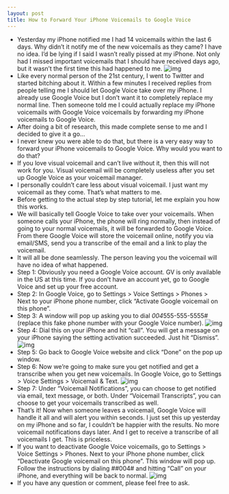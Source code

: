 ```yaml
---
layout: post
title: How to Forward Your iPhone Voicemails to Google Voice
---
```

* Yesterday my iPhone notified me I had 14 voicemails within the last 6 days. Why didn’t it notify me of the new voicemails as they came? I have no idea. I’d be lying if I said I wasn’t really pissed at my iPhone. Not only had I missed important voicemails that I should have received days ago, but it wasn’t the first time this had happened to me.
![img](http://media.idownloadblog.com/wp-content/uploads/2010/09/google-voice-logo.png)
* Like every normal person of the 21st century, I went to Twitter and started bitching about it. Within a few minutes I received replies from people telling me I should let Google Voice take over my iPhone. I already use Google Voice but I don’t want it to completely replace my normal line. Then someone told me I could actually replace my iPhone voicemails with Google Voice voicemails by forwarding my iPhone voicemails to Google Voice.
* After doing a bit of research, this made complete sense to me and I decided to give it a go…
* I never knew you were able to do that, but there is a very easy way to forward your iPhone voicemails to Google Voice. Why would you want to do that?
* If you love visual voicemail and can’t live without it, then this will not work for you. Visual voicemail will be completely useless after you set up Google Voice as your voicemail manager.
* I personally couldn’t care less about visual voicemail. I just want my voicemail as they come. That’s what matters to me.
* Before getting to the actual step by step tutorial, let me explain you how this works.
* We will basically tell Google Voice to take over your voicemails. When someone calls your iPhone, the phone will ring normally, then instead of going to your normal voicemails, it will be forwarded to Google Voice. From there Google Voice will store the voicemail online, notify you via email/SMS, send you a transcribe of the email and a link to play the voicemail.
* It will all be done seamlessly. The person leaving you the voicemail will have no idea of what happened.
* Step 1: Obviously you need a Google Voice account. GV is only available in the US at this time. If you don’t have an account yet, go to Google Voice and set up your free account.
* Step 2: In Google Voice, go to Settings > Voice Settings > Phones > Next to your iPhone phone number, click “Activate Google voicemail on this phone”.
* Step 3: A window will pop up asking you to dial *004*555-555-5555# (replace this fake phone number with your Google Voice number).
![img](http://media.idownloadblog.com/wp-content/uploads/2010/11/Google-Voice-Voicemail-Setup.png)
* Step 4: Dial this on your iPhone and hit “call”. You will get a message on your iPhone saying the setting activation succeeded. Just hit “Dismiss”.
![img](http://media.idownloadblog.com/wp-content/uploads/2010/11/Google-Voice-Voicemail-Succeeded-e1289490667614.png)
* Step 5: Go back to Google Voice website and click “Done” on the pop up window.
* Step 6: Now we’re going to make sure you get notified and get a transcribe when you get new voicemails. In Google Voice, go to Settings > Voice Settings > Voicemail & Text.
![img](http://media.idownloadblog.com/wp-content/uploads/2010/11/Google-Voice-Voicemail-Notifications.png)
* Step 7: Under “Voicemail Notifications”, you can choose to get notified via email, text message, or both. Under “Voicemail Transcripts”, you can choose to get your voicemails transcribed as well.
* That’s it! Now when someone leaves a voicemail, Google Voice will handle it all and will alert you within seconds. I just set this up yesterday on my iPhone and so far, I couldn’t be happier with the results. No more voicemail notifications days later. And I get to receive a transcribe of all voicemails I get. This is priceless.
* If you want to deactivate Google Voice voicemails, go to Settings > Voice Settings > Phones. Next to your iPhone phone number, click “Deactivate Google voicemail on this phone”. This window will pop up. Follow the instructions by dialing ##004# and hitting “Call” on your iPhone, and everything will be back to normal.
![img](http://media.idownloadblog.com/wp-content/uploads/2010/11/Cancel-Google-Voice-Voicemail.png)
* If you have any question or comment, please feel free to ask.

